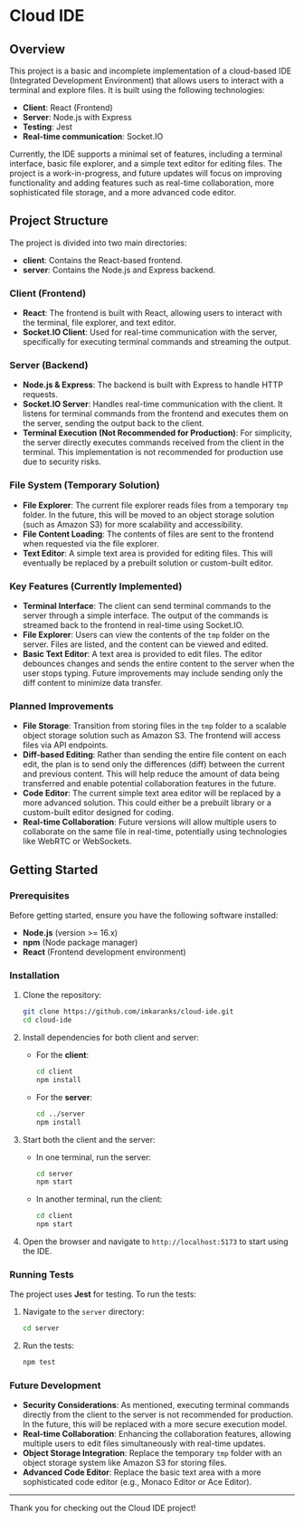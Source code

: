 # Cloud IDE

## Overview

This project is a basic and incomplete implementation of a cloud-based IDE (Integrated Development Environment) that allows users to interact with a terminal and explore files. It is built using the following technologies:

- **Client**: React (Frontend)
- **Server**: Node.js with Express
- **Testing**: Jest
- **Real-time communication**: Socket.IO

Currently, the IDE supports a minimal set of features, including a terminal interface, basic file explorer, and a simple text editor for editing files. The project is a work-in-progress, and future updates will focus on improving functionality and adding features such as real-time collaboration, more sophisticated file storage, and a more advanced code editor.

## Project Structure

The project is divided into two main directories:

- **client**: Contains the React-based frontend.
- **server**: Contains the Node.js and Express backend.

### Client (Frontend)

- **React**: The frontend is built with React, allowing users to interact with the terminal, file explorer, and text editor.
- **Socket.IO Client**: Used for real-time communication with the server, specifically for executing terminal commands and streaming the output.

### Server (Backend)

- **Node.js & Express**: The backend is built with Express to handle HTTP requests.
- **Socket.IO Server**: Handles real-time communication with the client. It listens for terminal commands from the frontend and executes them on the server, sending the output back to the client.
- **Terminal Execution (Not Recommended for Production)**: For simplicity, the server directly executes commands received from the client in the terminal. This implementation is not recommended for production use due to security risks.

### File System (Temporary Solution)

- **File Explorer**: The current file explorer reads files from a temporary `tmp` folder. In the future, this will be moved to an object storage solution (such as Amazon S3) for more scalability and accessibility.
- **File Content Loading**: The contents of files are sent to the frontend when requested via the file explorer.
- **Text Editor**: A simple text area is provided for editing files. This will eventually be replaced by a prebuilt solution or custom-built editor.

### Key Features (Currently Implemented)

- **Terminal Interface**: The client can send terminal commands to the server through a simple interface. The output of the commands is streamed back to the frontend in real-time using Socket.IO.
- **File Explorer**: Users can view the contents of the `tmp` folder on the server. Files are listed, and the content can be viewed and edited.
- **Basic Text Editor**: A text area is provided to edit files. The editor debounces changes and sends the entire content to the server when the user stops typing. Future improvements may include sending only the diff content to minimize data transfer.

### Planned Improvements

- **File Storage**: Transition from storing files in the `tmp` folder to a scalable object storage solution such as Amazon S3. The frontend will access files via API endpoints.
- **Diff-based Editing**: Rather than sending the entire file content on each edit, the plan is to send only the differences (diff) between the current and previous content. This will help reduce the amount of data being transferred and enable potential collaboration features in the future.
- **Code Editor**: The current simple text area editor will be replaced by a more advanced solution. This could either be a prebuilt library or a custom-built editor designed for coding.
- **Real-time Collaboration**: Future versions will allow multiple users to collaborate on the same file in real-time, potentially using technologies like WebRTC or WebSockets.

## Getting Started

### Prerequisites

Before getting started, ensure you have the following software installed:

- **Node.js** (version >= 16.x)
- **npm** (Node package manager)
- **React** (Frontend development environment)

### Installation

1. Clone the repository:

   ```bash
   git clone https://github.com/imkaranks/cloud-ide.git
   cd cloud-ide
   ```

2. Install dependencies for both client and server:

   - For the **client**:
     ```bash
     cd client
     npm install
     ```
   - For the **server**:
     ```bash
     cd ../server
     npm install
     ```

3. Start both the client and the server:

   - In one terminal, run the server:
     ```bash
     cd server
     npm start
     ```
   - In another terminal, run the client:
     ```bash
     cd client
     npm start
     ```

4. Open the browser and navigate to `http://localhost:5173` to start using the IDE.

### Running Tests

The project uses **Jest** for testing. To run the tests:

1. Navigate to the `server` directory:
   ```bash
   cd server
   ```
2. Run the tests:
   ```bash
   npm test
   ```

### Future Development

- **Security Considerations**: As mentioned, executing terminal commands directly from the client to the server is not recommended for production. In the future, this will be replaced with a more secure execution model.
- **Real-time Collaboration**: Enhancing the collaboration features, allowing multiple users to edit files simultaneously with real-time updates.
- **Object Storage Integration**: Replace the temporary `tmp` folder with an object storage system like Amazon S3 for storing files.
- **Advanced Code Editor**: Replace the basic text area with a more sophisticated code editor (e.g., Monaco Editor or Ace Editor).

---

Thank you for checking out the Cloud IDE project!
